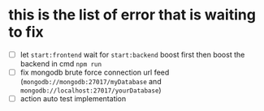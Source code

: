 # this is the list of error that is waiting to fix
- [ ] let `start:frontend` wait for `start:backend` boost first then boost the backend in cmd `npm run`
- [ ] fix mongodb brute force connection url feed (`mongodb://mongodb:27017/myDatabase` and `mongodb://localhost:27017/yourDatabase`)
- [ ] action auto test implementation

